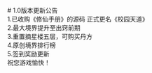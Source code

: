 <html>
<head>
<span># 1.0版本更新公告</span><br>
</head>
<span>1.已收购《修仙手册》的源码 正式更名《校园天道》</span><br>
<span>2.最大境界提升至出窍前期</span><br>
<span>3.重置摘星楼五层，可购买丹方</span><br>
<span>4.原创境界排行榜</span><br>
<span>5.签到奖励更新</span><br>
<span>祝您游戏愉快！</span><br>
